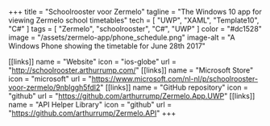 +++
title = "Schoolrooster voor Zermelo"
tagline = "The Windows 10 app for viewing Zermelo school timetables"
tech = [ "UWP", "XAML", "Template10", "C#" ]
tags = [ "Zermelo", "schoolrooster", "C#", "UWP" ]
color = "#dc1528"
image = "/assets/zermelo-app/phone_schedule.png"
image-alt = "A Windows Phone showing the timetable for June 28th 2017"

[[links]]
name = "Website"
icon = "ios-globe"
url = "http://schoolrooster.arthurrump.com/"
[[links]]
name = "Microsoft Store"
icon = "microsoft"
url = "https://www.microsoft.com/nl-nl/p/schoolrooster-voor-zermelo/9nblggh5fdl2"
[[links]]
name = "GitHub repository"
icon = "github"
url = "https://github.com/arthurrump/Zermelo.App.UWP"
[[links]]
name = "API Helper Library"
icon = "github"
url = "https://github.com/arthurrump/Zermelo.API"
+++